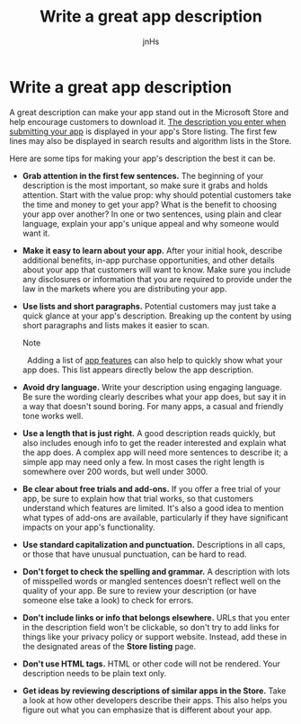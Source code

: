 ﻿---
author: jnHs
Description: A great description can make your app stand out in the Microsoft Store and help encourage customers to download it.
title: Write a great app description
ms.assetid: E477E98E-090A-4ACE-832F-A98D273EFCA0
ms.author: wdg-dev-content
ms.date: 05/15/2017
ms.topic: article
ms.prod: windows
ms.technology: uwp
keywords: windows 10, uwp
---

# Write a great app description


A great description can make your app stand out in the Microsoft Store and help encourage customers to download it. [The description you enter when submitting your app](create-app-store-listings.md#description) is displayed in your app's Store listing. The first few lines may also be displayed in search results and algorithm lists in the Store.


Here are some tips for making your app's description the best it can be.

-   **Grab attention in the first few sentences.** The beginning of your description is the most important, so make sure it grabs and holds attention. Start with the value prop: why should potential customers take the time and money to get your app? What is the benefit to choosing your app over another? In one or two sentences, using plain and clear language, explain your app's unique appeal and why someone would want it.
-   **Make it easy to learn about your app.** After your initial hook, describe additional benefits, in-app purchase opportunities, and other details about your app that customers will want to know. Make sure you include any disclosures or information that you are required to provide under the law in the markets where you are distributing your app.
-   **Use lists and short paragraphs.** Potential customers may just take a quick glance at your app's description. Breaking up the content by using short paragraphs and lists makes it easier to scan.

    > [!NOTE]
    >  Adding a list of [app features](create-app-store-listings.md#app-features) can also help to quickly show what your app does. This list appears directly below the app description.

-   **Avoid dry language.** Write your description using engaging language. Be sure the wording clearly describes what your app does, but say it in a way that doesn't sound boring. For many apps, a casual and friendly tone works well.
-   **Use a length that is just right.** A good description reads quickly, but also includes enough info to get the reader interested and explain what the app does. A complex app will need more sentences to describe it; a simple app may need only a few. In most cases the right length is somewhere over 200 words, but well under 3000.
-   **Be clear about free trials and add-ons.** If you offer a free trial of your app, be sure to explain how that trial works, so that customers understand which features are limited. It's also a good idea to mention what types of add-ons are available, particularly if they have significant impacts on your app's functionality.
-   **Use standard capitalization and punctuation.** Descriptions in all caps, or those that have unusual punctuation, can be hard to read.
-   **Don't forget to check the spelling and grammar.** A description with lots of misspelled words or mangled sentences doesn't reflect well on the quality of your app. Be sure to review your description (or have someone else take a look) to check for errors.
-   **Don't include links or info that belongs elsewhere.** URLs that you enter in the description field won't be clickable, so don't try to add links for things like your privacy policy or support website. Instead, add these in the designated areas of the **Store listing** page.
-   **Don't use HTML tags.** HTML or other code will not be rendered. Your description needs to be plain text only.
-   **Get ideas by reviewing descriptions of similar apps in the Store.** Take a look at how other developers describe their apps. This also helps you figure out what you can emphasize that is different about your app.

 

 




